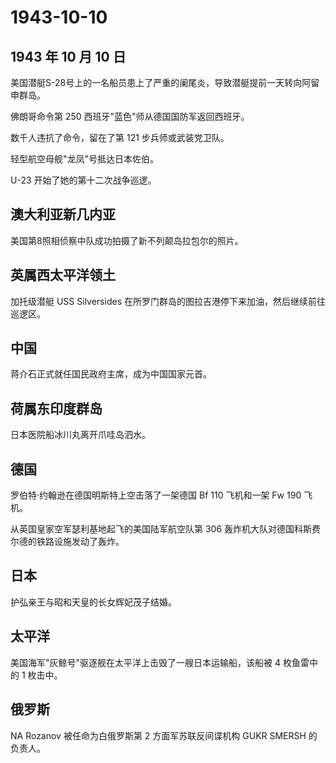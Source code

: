 # 1943-10-10

## 1943 年 10 月 10 日

美国潜艇S-28号上的一名船员患上了严重的阑尾炎，导致潜艇提前一天转向阿留申群岛。

佛朗哥命令第 250 西班牙"蓝色"师从德国国防军返回西班牙。

数千人违抗了命令，留在了第 121 步兵师或武装党卫队。

轻型航空母舰"龙凤"号抵达日本佐伯。

U-23 开始了她的第十二次战争巡逻。

## 澳大利亚新几内亚

美国第8照相侦察中队成功拍摄了新不列颠岛拉包尔的照片。

## 英属西太平洋领土

加托级潜艇 USS Silversides
在所罗门群岛的图拉吉港停下来加油，然后继续前往巡逻区。

## 中国

蒋介石正式就任国民政府主席，成为中国国家元首。

## 荷属东印度群岛

日本医院船冰川丸离开爪哇岛泗水。

## 德国

罗伯特·约翰逊在德国明斯特上空击落了一架德国 Bf 110 飞机和一架 Fw 190
飞机。

从英国皇家空军瑟利基地起飞的美国陆军航空队第 306
轰炸机大队对德国科斯费尔德的铁路设施发动了轰炸。

## 日本

护弘亲王与昭和天皇的长女辉妃茂子结婚。

## 太平洋

美国海军"灰鲸号"驱逐舰在太平洋上击毁了一艘日本运输船，该船被 4
枚鱼雷中的 1 枚击中。

## 俄罗斯

NA Rozanov 被任命为白俄罗斯第 2 方面军苏联反间谍机构 GUKR SMERSH
的负责人。

